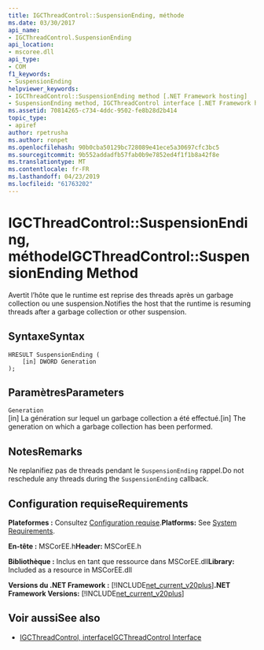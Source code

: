 ```yaml
---
title: IGCThreadControl::SuspensionEnding, méthode
ms.date: 03/30/2017
api_name:
- IGCThreadControl.SuspensionEnding
api_location:
- mscoree.dll
api_type:
- COM
f1_keywords:
- SuspensionEnding
helpviewer_keywords:
- IGCThreadControl::SuspensionEnding method [.NET Framework hosting]
- SuspensionEnding method, IGCThreadControl interface [.NET Framework hosting]
ms.assetid: 70814265-c734-4ddc-9502-fe8b28d2b414
topic_type:
- apiref
author: rpetrusha
ms.author: ronpet
ms.openlocfilehash: 90b0cba50129bc728089e41ece5a30697cfc3bc5
ms.sourcegitcommit: 9b552addadfb57fab0b9e7852ed4f1f1b8a42f8e
ms.translationtype: MT
ms.contentlocale: fr-FR
ms.lasthandoff: 04/23/2019
ms.locfileid: "61763202"
---
```

# <a name="igcthreadcontrolsuspensionending-method"></a><span data-ttu-id="7c988-102">IGCThreadControl::SuspensionEnding, méthode</span><span class="sxs-lookup"><span data-stu-id="7c988-102">IGCThreadControl::SuspensionEnding Method</span></span>
<span data-ttu-id="7c988-103">Avertit l’hôte que le runtime est reprise des threads après un garbage collection ou une suspension.</span><span class="sxs-lookup"><span data-stu-id="7c988-103">Notifies the host that the runtime is resuming threads after a garbage collection or other suspension.</span></span>  
  
## <a name="syntax"></a><span data-ttu-id="7c988-104">Syntaxe</span><span class="sxs-lookup"><span data-stu-id="7c988-104">Syntax</span></span>  
  
```  
HRESULT SuspensionEnding (  
    [in] DWORD Generation  
);  
```  
  
## <a name="parameters"></a><span data-ttu-id="7c988-105">Paramètres</span><span class="sxs-lookup"><span data-stu-id="7c988-105">Parameters</span></span>  
 `Generation`  
 <span data-ttu-id="7c988-106">[in] La génération sur lequel un garbage collection a été effectué.</span><span class="sxs-lookup"><span data-stu-id="7c988-106">[in] The generation on which a garbage collection has been performed.</span></span>  
  
## <a name="remarks"></a><span data-ttu-id="7c988-107">Notes</span><span class="sxs-lookup"><span data-stu-id="7c988-107">Remarks</span></span>  
 <span data-ttu-id="7c988-108">Ne replanifiez pas de threads pendant le `SuspensionEnding` rappel.</span><span class="sxs-lookup"><span data-stu-id="7c988-108">Do not reschedule any threads during the `SuspensionEnding` callback.</span></span>  
  
## <a name="requirements"></a><span data-ttu-id="7c988-109">Configuration requise</span><span class="sxs-lookup"><span data-stu-id="7c988-109">Requirements</span></span>  
 <span data-ttu-id="7c988-110">**Plateformes :** Consultez [Configuration requise](../../../../docs/framework/get-started/system-requirements.md).</span><span class="sxs-lookup"><span data-stu-id="7c988-110">**Platforms:** See [System Requirements](../../../../docs/framework/get-started/system-requirements.md).</span></span>  
  
 <span data-ttu-id="7c988-111">**En-tête :** MSCorEE.h</span><span class="sxs-lookup"><span data-stu-id="7c988-111">**Header:** MSCorEE.h</span></span>  
  
 <span data-ttu-id="7c988-112">**Bibliothèque :** Inclus en tant que ressource dans MSCorEE.dll</span><span class="sxs-lookup"><span data-stu-id="7c988-112">**Library:** Included as a resource in MSCorEE.dll</span></span>  
  
 <span data-ttu-id="7c988-113">**Versions du .NET Framework :** [!INCLUDE[net_current_v20plus](../../../../includes/net-current-v20plus-md.md)]</span><span class="sxs-lookup"><span data-stu-id="7c988-113">**.NET Framework Versions:** [!INCLUDE[net_current_v20plus](../../../../includes/net-current-v20plus-md.md)]</span></span>  
  
## <a name="see-also"></a><span data-ttu-id="7c988-114">Voir aussi</span><span class="sxs-lookup"><span data-stu-id="7c988-114">See also</span></span>

- [<span data-ttu-id="7c988-115">IGCThreadControl, interface</span><span class="sxs-lookup"><span data-stu-id="7c988-115">IGCThreadControl Interface</span></span>](../../../../docs/framework/unmanaged-api/hosting/igcthreadcontrol-interface.md)
